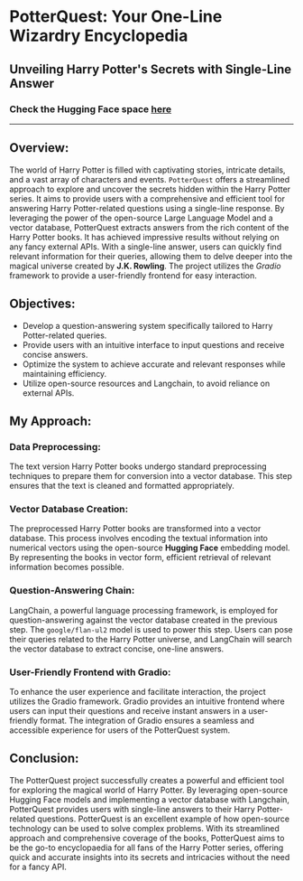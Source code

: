 # PotterQuest: Your One-Line Wizardry Encyclopedia

## Unveiling Harry Potter's Secrets with Single-Line Answer

### Check the Hugging Face space [here](https://huggingface.co/spaces/Bakar31/PotterQuest)

----------------

## Overview:

The world of Harry Potter is filled with captivating stories, intricate details, and a vast array of characters and events. `PotterQuest` offers a streamlined approach to explore and uncover the secrets hidden within the Harry Potter series. It aims to provide users with a comprehensive and efficient tool for answering Harry Potter-related questions using a single-line response. By leveraging the power of the open-source Large Language Model and a vector database, PotterQuest extracts answers from the rich content of the Harry Potter books. It has achieved impressive results without relying on any fancy external APIs. With a single-line answer, users can quickly find relevant information for their queries, allowing them to delve deeper into the magical universe created by **J.K. Rowling**. The project utilizes the *Gradio* framework to provide a user-friendly frontend for easy interaction.

## Objectives:

- Develop a question-answering system specifically tailored to Harry Potter-related queries.
- Provide users with an intuitive interface to input questions and receive concise answers.
- Optimize the system to achieve accurate and relevant responses while maintaining efficiency.
- Utilize open-source resources and Langchain, to avoid reliance on external APIs.

## My Approach:

### Data Preprocessing:
The text version Harry Potter books undergo standard preprocessing techniques to prepare them for conversion into a vector database. This step ensures that the text is cleaned and formatted appropriately.

### Vector Database Creation:
The preprocessed Harry Potter books are transformed into a vector database. This process involves encoding the textual information into numerical vectors using the open-source **Hugging Face** embedding model. By representing the books in vector form, efficient retrieval of relevant information becomes possible.

### Question-Answering Chain:
LangChain, a powerful language processing framework, is employed for question-answering against the vector database created in the previous step. The `google/flan-ul2` model is used to power this step. Users can pose their queries related to the Harry Potter universe, and LangChain will search the vector database to extract concise, one-line answers.

### User-Friendly Frontend with Gradio:
To enhance the user experience and facilitate interaction, the project utilizes the Gradio framework. Gradio provides an intuitive frontend where users can input their questions and receive instant answers in a user-friendly format. The integration of Gradio ensures a seamless and accessible experience for users of the PotterQuest system.

## Conclusion:
The PotterQuest project successfully creates a powerful and efficient tool for exploring the magical world of Harry Potter. By leveraging open-source Hugging Face models and implementing a vector database with Langchain, PotterQuest provides users with single-line answers to their Harry Potter-related questions. PotterQuest is an excellent example of how open-source technology can be used to solve complex problems. With its streamlined approach and comprehensive coverage of the books, PotterQuest aims to be the go-to encyclopaedia for all fans of the Harry Potter series, offering quick and accurate insights into its secrets and intricacies without the need for a fancy API.
